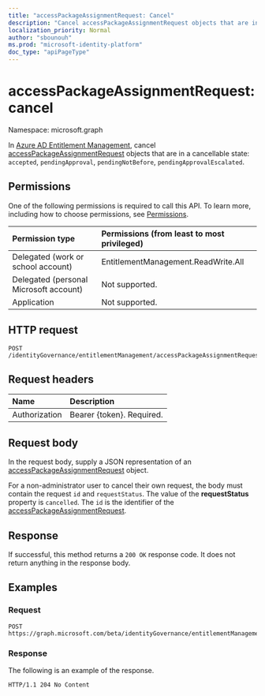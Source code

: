 ```yaml
---
title: "accessPackageAssignmentRequest: Cancel"
description: "Cancel accessPackageAssignmentRequest objects that are in a cancellable state."
localization_priority: Normal
author: "sbounouh"
ms.prod: "microsoft-identity-platform"
doc_type: "apiPageType"
---
```


# accessPackageAssignmentRequest: cancel
Namespace: microsoft.graph

In [Azure AD Entitlement Management](../resources/entitlementmanagement-root.md), cancel [accessPackageAssignmentRequest](../resources/accesspackageassignmentrequest.md) objects that are in a cancellable state: `accepted`, `pendingApproval`, `pendingNotBefore`, `pendingApprovalEscalated`.

## Permissions
One of the following permissions is required to call this API. To learn more, including how to choose permissions, see [Permissions](/graph/permissions-reference).

|Permission type|Permissions (from least to most privileged)|
|:---|:---|
|Delegated (work or school account)|EntitlementManagement.ReadWrite.All |
|Delegated (personal Microsoft account)|Not supported.|
|Application|Not supported.|

## HTTP request

<!-- {
  "blockType": "ignored"
}
-->
``` http
POST /identityGovernance/entitlementManagement/accessPackageAssignmentRequests/{id}/cancel
```

## Request headers
|Name|Description|
|:---|:---|
|Authorization|Bearer {token}. Required.|

## Request body
In the request body, supply a JSON representation of an [accessPackageAssignmentRequest](../resources/accesspackageassignmentrequest.md) object.

For a non-administrator user to cancel their own request, the body must contain the request `id` and `requestStatus`. The value of the **requestStatus** property is `cancelled`. The `id` is the identifier of the [accessPackageAssignmentRequest](../resources/accesspackageassignmentrequest.md).

## Response

If successful, this method returns a `200 OK` response code.  It does not return anything in the response body.

## Examples

### Request
<!-- {
  "blockType": "request",
  "name": "accesspackageassignmentrequest_cancel"
}
-->
``` http
POST https://graph.microsoft.com/beta/identityGovernance/entitlementManagement/accessPackageAssignmentRequests/{id}/cancel
```


### Response
The following is an example of the response.

<!-- {
  "blockType": "response",
  "truncated": true
} -->

```http
HTTP/1.1 204 No Content
```

